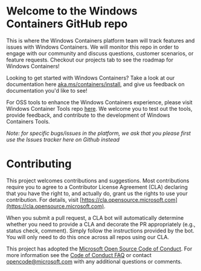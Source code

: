 # Welcome to the Windows Containers GitHub repo

This is where the Windows Containers platform team will track features and issues with Windows Containers. We will monitor this repo in order to engage with our community and discuss questions, customer scenarios, or feature requests. Checkout our projects tab to see the roadmap for Windows Containers!

Looking to get started with Windows Containers? Take a look at our documentation here [aka.ms/containers/install](https://aka.ms/containers/install), and give us feedback on documentation you'd like to see!

For OSS tools to enhance the Windows Containers experience, please visit Windows Container Tools repo [here](https://github.com/microsoft/windows-container-tools). We welcome you to test out the tools, provide feedback, and contribute to the development of Windows Containers Tools.

*Note: for specific bugs/issues in the platform, we ask that you please first use the Issues tracker here on Github instead*

# Contributing

This project welcomes contributions and suggestions.  Most contributions require you to agree to a
Contributor License Agreement (CLA) declaring that you have the right to, and actually do, grant us
the rights to use your contribution. For details, visit [https://cla.opensource.microsoft.com](https://cla.opensource.microsoft.com).

When you submit a pull request, a CLA bot will automatically determine whether you need to provide
a CLA and decorate the PR appropriately (e.g., status check, comment). Simply follow the instructions
provided by the bot. You will only need to do this once across all repos using our CLA.

This project has adopted the [Microsoft Open Source Code of Conduct](https://opensource.microsoft.com/codeofconduct/).
For more information see the [Code of Conduct FAQ](https://opensource.microsoft.com/codeofconduct/faq/) or
contact [opencode@microsoft.com](mailto:opencode@microsoft.com) with any additional questions or comments.
